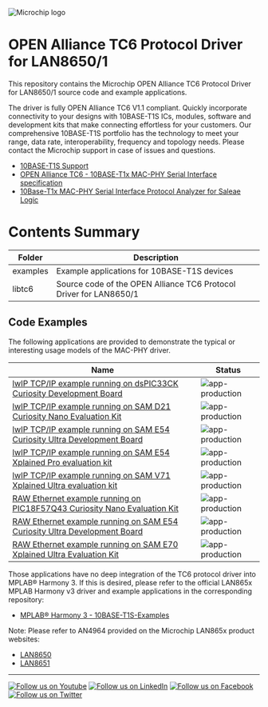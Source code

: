 ![Microchip logo](https://raw.githubusercontent.com/wiki/Microchip-MPLAB-Harmony/Microchip-MPLAB-Harmony.github.io/images/microchip_logo.png)

# OPEN Alliance TC6 Protocol Driver for LAN8650/1

This repository contains the Microchip OPEN Alliance TC6 Protocol Driver for LAN8650/1 source code and example applications. 

The driver is fully OPEN Alliance TC6 V1.1 compliant.
Quickly incorporate connectivity to your designs with 10BASE-T1S
ICs, modules, software and development kits that make connecting effortless
for your customers. Our comprehensive 10BASE-T1S portfolio has the technology
to meet your range, data rate, interoperability, frequency and topology needs.
Please contact the Microchip support in case of issues and questions.

- [10BASE-T1S Support](https://www.microchip.com/support)
- [OPEN Alliance TC6 - 10BASE-T1x MAC-PHY Serial Interface specification](https://www.opensig.org/Automotive-Ethernet-Specifications)
- [10Base-T1x MAC-PHY Serial Interface Protocol Analyzer for Saleae Logic](https://github.com/MicrochipTech/oa-tc6-saleae-extension)

# Contents Summary

| Folder    | Description                                   |
| ---       | ---                                           |
| examples  | Example applications for 10BASE-T1S devices   |
| libtc6    | Source code of the OPEN Alliance TC6 Protocol Driver for LAN8650/1  |

## Code Examples

The following applications are provided to demonstrate the typical or interesting usage models of the MAC-PHY driver.

| Name                                                                      | Status                                                                                            |
| ---                                                                       | ---                                                                                               |
|[lwIP TCP/IP example running on dsPIC33CK Curiosity Development Board](examples/lwIP-dsPIC33CK_Curiosity/readme.md)  | ![app-production](https://img.shields.io/badge/application-production-brightgreen?style=plastic)  |
|[lwIP TCP/IP example running on SAM D21 Curiosity Nano Evaluation Kit](examples/lwIP-SAM-D21-Curiosity-Nano/readme.md)  | ![app-production](https://img.shields.io/badge/application-production-brightgreen?style=plastic)  |
|[lwIP TCP/IP example running on SAM E54 Curiosity Ultra Development Board](examples/lwIP-SAM-E54-Curiosity/readme.md)  | ![app-production](https://img.shields.io/badge/application-production-brightgreen?style=plastic)  |
|[lwIP TCP/IP example running on SAM E54 Xplained Pro evaluation kit](examples/lwIP-SAM-E54-xplained-pro/readme.md)  | ![app-production](https://img.shields.io/badge/application-production-brightgreen?style=plastic)  |
|[lwIP TCP/IP example running on SAM V71 Xplained Ultra evaluation kit](examples/lwIP-SAM-V71-xplained-pro/readme.md)  | ![app-production](https://img.shields.io/badge/application-production-brightgreen?style=plastic)  |
|[RAW Ethernet example running on PIC18F57Q43 Curiosity Nano Evaluation Kit](examples/noIP-PIC18-Curiosity-Nano/readme.md)  | ![app-production](https://img.shields.io/badge/application-production-brightgreen?style=plastic)  |
|[RAW Ethernet example running on SAM E54 Curiosity Ultra Development Board](examples/noIP-SAM-E54-Curiosity/readme.md)  | ![app-production](https://img.shields.io/badge/application-production-brightgreen?style=plastic)  |
|[RAW Ethernet example running on SAM E70 Xplained Ultra Evaluation Kit](examples/noIP-SAM-E70-Xplained/readme.md)  | ![app-production](https://img.shields.io/badge/application-production-brightgreen?style=plastic)  |


Those applications have no deep integration of the TC6 protocol driver into MPLAB® Harmony 3. If this is desired, please refer to the official LAN865x MPLAB Harmony v3 driver and example applications in the corresponding repository:
- [MPLAB® Harmony 3 - 10BASE-T1S-Examples](https://github.com/Microchip-MPLAB-Harmony/net_10base_t1s)

Note: Please refer to AN4964 provided on the Microchip LAN865x product websites:
- [LAN8650](https://www.microchip.com/en-us/product/lan8650)
- [LAN8651](https://www.microchip.com/en-us/product/lan8651)

____


[![Follow us on Youtube](https://img.shields.io/badge/Youtube-Follow%20us%20on%20Youtube-red.svg)](https://www.youtube.com/user/MicrochipTechnology)
[![Follow us on LinkedIn](https://img.shields.io/badge/LinkedIn-Follow%20us%20on%20LinkedIn-blue.svg)](https://www.linkedin.com/company/microchip-technology)
[![Follow us on Facebook](https://img.shields.io/badge/Facebook-Follow%20us%20on%20Facebook-blue.svg)](https://www.facebook.com/microchiptechnology/)
[![Follow us on Twitter](https://img.shields.io/twitter/follow/MicrochipTech.svg?style=social)](https://twitter.com/MicrochipTech)
